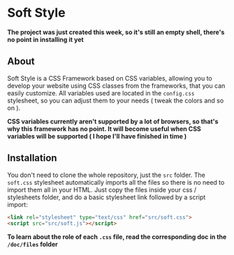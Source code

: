 # Soft Style

**The project was just created this week, so it's still an empty shell, there's no point in installing it yet**

## About

Soft Style is a CSS Framework based on CSS variables, allowing you to develop your website using CSS classes from the frameworks, that you can easily customize. All variables used are located in the `config.css` stylesheet, so you can adjust them to your needs ( tweak the colors and so on ).

**CSS variables currently aren't supported by a lot of browsers, so that's why this framework has no point. It will become useful when CSS variables will be supported ( I hope I'll have finished in time )**

## Installation

You don't need to clone the whole repository, just the `src` folder. The `soft.css` stylesheet automatically imports all the files so there is no need to import them all in your HTML. Just copy the files inside your css / stylesheets folder, and do a basic stylesheet link followed by a script import:

```html
<link rel="stylesheet" type="text/css" href="src/soft.css">
<script src="src/soft.js"></script>
```

**To learn about the role of each `.css` file, read the corresponding doc in the `/doc/files` folder**
